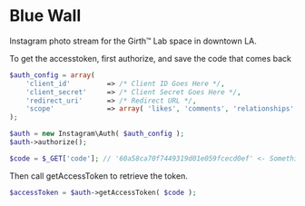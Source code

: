 Blue Wall
========

Instagram photo stream for the Girth™ Lab space in downtown LA.


To get the accesstoken, first authorize, and save the code that comes back

```php
$auth_config = array(
	'client_id'         => /* Client ID Goes Here */,
	'client_secret'     => /* Client Secret Goes Here */,
	'redirect_uri'      => /* Redirect URL */,
	'scope'             => array( 'likes', 'comments', 'relationships' )
);

$auth = new Instagram\Auth( $auth_config );
$auth->authorize();

$code = $_GET['code']; // '60a58ca70f7449319d01e059fcecd0ef' <- Something like this
```

Then call getAccessToken to retrieve the token.

```php
$accessToken = $auth->getAccessToken( $code );
```